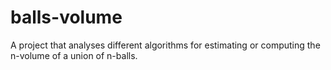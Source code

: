 # balls-volume
A project that analyses different algorithms for estimating or computing the n-volume of a union of n-balls.
